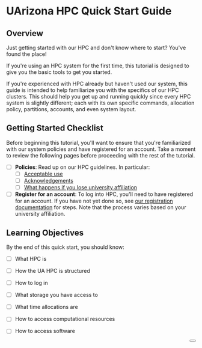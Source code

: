 # UArizona HPC Quick Start Guide

<link rel="stylesheet" href="../../assets/stylesheets/buttons.css">

## Overview

Just getting started with our HPC and don't know where to start? You've found the place!

If you're using an HPC system for the first time, this tutorial is designed to give you the basic tools to get you started. 

If you're experienced with HPC already but haven't used our system, this guide is intended to help familiarize you with the specifics of our HPC clusters. This should help you get up and running quickly since every HPC system is slightly different; each with its own specific commands, allocation policy, partitions, accounts, and even system layout. 

## Getting Started Checklist

Before beginning this tutorial, you'll want to ensure that you're familiarized with our system policies and have registered for an account. Take a moment to review the following pages before proceeding with the rest of the tutorial.

- [ ] **Policies**: Read up on our HPC guidelines. In particular:
    * [ ] <a href="../../policies/acceptable_use/" target="_blank">Acceptable use</a>
    * [ ] <a href="../../policies/acknowledgements/" target="_blank">Acknowledgements</a>
    * [ ] <a href="../../policies/loss_of_university_affiliation/" target="_blank">What happens if you lose university affiliation</a>
- [ ] **Register for an account**: To log into HPC, you'll need to have registered for an account. If you have not yet done so, see <a href="../../registration_and_access/account_creation/" target="_blank">our registration documentation</a> for steps. Note that the process varies based on your university affiliation. 

## Learning Objectives 

By the end of this quick start, you should know:

- [ ] What HPC is
- [ ] How the UA HPC is structured
- [ ] How to log in
- [ ] What storage you have access to
- [ ] What time allocations are
- [ ] How to access computational resources
- [ ] How to access software


<html>
<a href="../supercomputing_in_plain_english"><button class="right-button" style="float: right;"></button></a>
</html>

<br>
